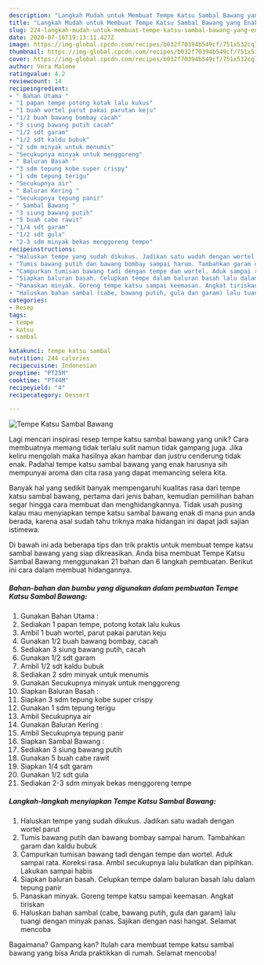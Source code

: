 ```yaml
---
description: "Langkah Mudah untuk Membuat Tempe Katsu Sambal Bawang yang Enak"
title: "Langkah Mudah untuk Membuat Tempe Katsu Sambal Bawang yang Enak"
slug: 224-langkah-mudah-untuk-membuat-tempe-katsu-sambal-bawang-yang-enak
date: 2020-07-16T19:13:11.427Z
image: https://img-global.cpcdn.com/recipes/b032f70394b549cf/751x532cq70/tempe-katsu-sambal-bawang-foto-resep-utama.jpg
thumbnail: https://img-global.cpcdn.com/recipes/b032f70394b549cf/751x532cq70/tempe-katsu-sambal-bawang-foto-resep-utama.jpg
cover: https://img-global.cpcdn.com/recipes/b032f70394b549cf/751x532cq70/tempe-katsu-sambal-bawang-foto-resep-utama.jpg
author: Vera Malone
ratingvalue: 4.2
reviewcount: 14
recipeingredient:
- " Bahan Utama "
- "1 papan tempe potong kotak lalu kukus"
- "1 buah wortel parut pakai parutan keju"
- "1/2 buah bawang bombay cacah"
- "3 siung bawang putih cacah"
- "1/2 sdt garam"
- "1/2 sdt kaldu bubuk"
- "2 sdm minyak untuk menumis"
- "Secukupnya minyak untuk menggoreng"
- " Baluran Basah "
- "3 sdm tepung kobe super crispy"
- "1 sdm tepung terigu"
- "Secukupnya air"
- " Baluran Kering "
- "Secukupnya tepung panir"
- " Sambal Bawang "
- "3 siung bawang putih"
- "5 buah cabe rawit"
- "1/4 sdt garam"
- "1/2 sdt gula"
- "2-3 sdm minyak bekas menggoreng tempe"
recipeinstructions:
- "Haluskan tempe yang sudah dikukus. Jadikan satu wadah dengan wortel parut"
- "Tumis bawang putih dan bawang bombay sampai harum. Tambahkan garam dan kaldu bubuk"
- "Campurkan tumisan bawang tadi dengan tempe dan wortel. Aduk sampai rata. Koreksi rasa. Ambil secukupnya lalu bulatkan dan pipihkan. Lakukan sampai habis"
- "Siapkan baluran basah. Celupkan tempe dalam baluran basah lalu dalam tepung panir"
- "Panaskan minyak. Goreng tempe katsu sampai keemasan. Angkat tiriskan"
- "Haluskan bahan sambal (cabe, bawang putih, gula dan garam) lalu tuangi dengan minyak panas. Sajikan dengan nasi hangat. Selamat mencoba"
categories:
- Resep
tags:
- tempe
- katsu
- sambal

katakunci: tempe katsu sambal 
nutrition: 244 calories
recipecuisine: Indonesian
preptime: "PT25M"
cooktime: "PT44M"
recipeyield: "4"
recipecategory: Dessert

---
```



![Tempe Katsu Sambal Bawang](https://img-global.cpcdn.com/recipes/b032f70394b549cf/751x532cq70/tempe-katsu-sambal-bawang-foto-resep-utama.jpg)

Lagi mencari inspirasi resep tempe katsu sambal bawang yang unik? Cara membuatnya memang tidak terlalu sulit namun tidak gampang juga. Jika keliru mengolah maka hasilnya akan hambar dan justru cenderung tidak enak. Padahal tempe katsu sambal bawang yang enak harusnya sih mempunyai aroma dan cita rasa yang dapat memancing selera kita.



Banyak hal yang sedikit banyak mempengaruhi kualitas rasa dari tempe katsu sambal bawang, pertama dari jenis bahan, kemudian pemilihan bahan segar hingga cara membuat dan menghidangkannya. Tidak usah pusing kalau mau menyiapkan tempe katsu sambal bawang enak di mana pun anda berada, karena asal sudah tahu triknya maka hidangan ini dapat jadi sajian istimewa.


Di bawah ini ada beberapa tips dan trik praktis untuk membuat tempe katsu sambal bawang yang siap dikreasikan. Anda bisa membuat Tempe Katsu Sambal Bawang menggunakan 21 bahan dan 6 langkah pembuatan. Berikut ini cara dalam membuat hidangannya.

<!--inarticleads1-->

##### Bahan-bahan dan bumbu yang digunakan dalam pembuatan Tempe Katsu Sambal Bawang:

1. Gunakan  Bahan Utama :
1. Sediakan 1 papan tempe, potong kotak lalu kukus
1. Ambil 1 buah wortel, parut pakai parutan keju
1. Gunakan 1/2 buah bawang bombay, cacah
1. Sediakan 3 siung bawang putih, cacah
1. Gunakan 1/2 sdt garam
1. Ambil 1/2 sdt kaldu bubuk
1. Sediakan 2 sdm minyak untuk menumis
1. Gunakan Secukupnya minyak untuk menggoreng
1. Siapkan  Baluran Basah :
1. Siapkan 3 sdm tepung kobe super crispy
1. Gunakan 1 sdm tepung terigu
1. Ambil Secukupnya air
1. Gunakan  Baluran Kering :
1. Ambil Secukupnya tepung panir
1. Siapkan  Sambal Bawang :
1. Sediakan 3 siung bawang putih
1. Gunakan 5 buah cabe rawit
1. Siapkan 1/4 sdt garam
1. Gunakan 1/2 sdt gula
1. Sediakan 2-3 sdm minyak bekas menggoreng tempe




<!--inarticleads2-->

##### Langkah-langkah menyiapkan Tempe Katsu Sambal Bawang:

1. Haluskan tempe yang sudah dikukus. Jadikan satu wadah dengan wortel parut
1. Tumis bawang putih dan bawang bombay sampai harum. Tambahkan garam dan kaldu bubuk
1. Campurkan tumisan bawang tadi dengan tempe dan wortel. Aduk sampai rata. Koreksi rasa. Ambil secukupnya lalu bulatkan dan pipihkan. Lakukan sampai habis
1. Siapkan baluran basah. Celupkan tempe dalam baluran basah lalu dalam tepung panir
1. Panaskan minyak. Goreng tempe katsu sampai keemasan. Angkat tiriskan
1. Haluskan bahan sambal (cabe, bawang putih, gula dan garam) lalu tuangi dengan minyak panas. Sajikan dengan nasi hangat. Selamat mencoba




Bagaimana? Gampang kan? Itulah cara membuat tempe katsu sambal bawang yang bisa Anda praktikkan di rumah. Selamat mencoba!

